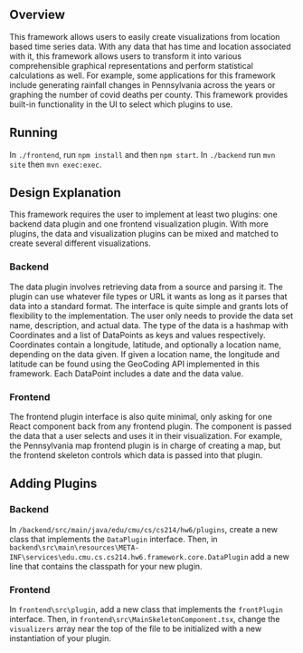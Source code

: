 ## Overview
This framework allows users to easily create visualizations from location based time series data. With any data that has time and location associated with it, this framework allows users to transform it into various comprehensible graphical representations and perform statistical calculations as well. For example, some applications for this framework include generating rainfall changes in Pennsylvania across the years or graphing the number of covid deaths per county. This framework provides built-in functionality in the UI to select which plugins to use.

## Running
In `./frontend`, run `npm install` and then `npm start`.  In `./backend` run `mvn site` then `mvn exec:exec`.

## Design Explanation
This framework requires the user to implement at least two plugins: one backend data plugin and one frontend visualization plugin. With more plugins, the data and visualization plugins can be mixed and matched to create several different visualizations.

### Backend
The data plugin involves retrieving data from a source and parsing it. The plugin can use whatever file types or URL it wants as long as it parses that data into a standard format. The interface is quite simple and grants lots of flexibility to the implementation. The user only needs to provide the data set name, description, and actual data. The type of the data is a hashmap with Coordinates and a list of DataPoints as keys and values respectively. Coordinates contain a longitude, latitude, and optionally a location name, depending on the data given. If given a location name, the longitude and latitude can be found using the GeoCoding API implemented in this framework. Each DataPoint includes a date and the data value.

### Frontend
The frontend plugin interface is also quite minimal, only asking for one React component back from any frontend plugin.  The component is passed the data that a user selects and uses it in their visualization.  For example, the Pennsylvania map frontend plugin is in charge of creating a map, but the frontend skeleton controls which data is passed into that plugin.

## Adding Plugins
### Backend
In `/backend/src/main/java/edu/cmu/cs/cs214/hw6/plugins`, create a new class that implements the `DataPlugin` interface.  Then, in `backend\src\main\resources\META-INF\services\edu.cmu.cs.cs214.hw6.framework.core.DataPlugin` add a new line that contains the classpath for your new plugin.

### Frontend
In `frontend\src\plugin`, add a new class that implements the `frontPlugin` interface.  Then, in `frontend\src\MainSkeletonComponent.tsx`, change the `visualizers` array near the top of the file to be initialized with a new instantiation of your plugin.

